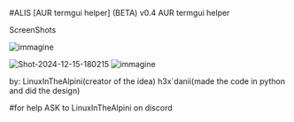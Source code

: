 #ALIS [AUR termgui helper] (BETA) v0.4
AUR termgui helper


ScreenShots

![immagine](https://github.com/user-attachments/assets/35013264-0d15-4741-a178-077858559b63)

![Shot-2024-12-15-180215](https://github.com/user-attachments/assets/3f51c76a-8bb2-4171-ae12-b93664b3d39d)
![immagine](https://github.com/user-attachments/assets/697a10fe-2972-46fa-b5e2-173c7901c417)


by:
LinuxInTheAlpini(creator of the idea)
h3x`danii(made the code in python and did the design)

#for help ASK to LinuxInTheAlpini on discord
